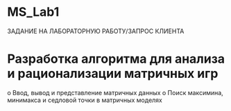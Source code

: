# MS_Lab1
ЗАДАНИЕ НА ЛАБОРАТОРНУЮ РАБОТУ/ЗАПРОС КЛИЕНТА
# Разработка алгоритма для анализа и рационализации матричных игр
o Ввод, вывод и представление матричных данных
o Поиск максимина, минимакса и седловой точки в матричных моделях
